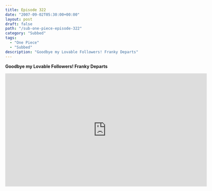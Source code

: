 ```yaml
---
title: Episode 322
date: "2007-09-02T05:30:00+00:00"
layout: post
draft: false
path: "/sub-one-piece-episode-322"
category: "Subbed"
tags:
  - "One Piece"
  - "Subbed"
description: "Goodbye my Lovable Followers! Franky Departs"
---
```


**Goodbye my Lovable Followers! Franky Departs**

<iframe width="640" height="360" src="https://www.rapidvideo.com/e/FXREJ5HHAT" frameborder="0" marginwidth=0 marginheight=0 scrolling=no allowfullscreen></iframe>

